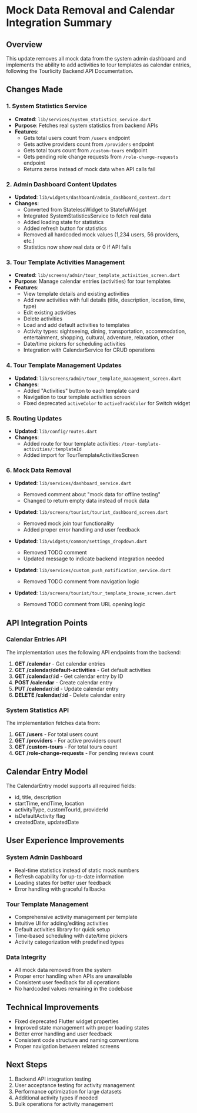 # Mock Data Removal and Calendar Integration Summary

## Overview
This update removes all mock data from the system admin dashboard and implements the ability to add activities to tour templates as calendar entries, following the Tourlicity Backend API Documentation.

## Changes Made

### 1. System Statistics Service
- **Created**: `lib/services/system_statistics_service.dart`
- **Purpose**: Fetches real system statistics from backend APIs
- **Features**:
  - Gets total users count from `/users` endpoint
  - Gets active providers count from `/providers` endpoint
  - Gets total tours count from `/custom-tours` endpoint
  - Gets pending role change requests from `/role-change-requests` endpoint
  - Returns zeros instead of mock data when API calls fail

### 2. Admin Dashboard Content Updates
- **Updated**: `lib/widgets/dashboard/admin_dashboard_content.dart`
- **Changes**:
  - Converted from StatelessWidget to StatefulWidget
  - Integrated SystemStatisticsService to fetch real data
  - Added loading state for statistics
  - Added refresh button for statistics
  - Removed all hardcoded mock values (1,234 users, 56 providers, etc.)
  - Statistics now show real data or 0 if API fails

### 3. Tour Template Activities Management
- **Created**: `lib/screens/admin/tour_template_activities_screen.dart`
- **Purpose**: Manage calendar entries (activities) for tour templates
- **Features**:
  - View template details and existing activities
  - Add new activities with full details (title, description, location, time, type)
  - Edit existing activities
  - Delete activities
  - Load and add default activities to templates
  - Activity types: sightseeing, dining, transportation, accommodation, entertainment, shopping, cultural, adventure, relaxation, other
  - Date/time pickers for scheduling activities
  - Integration with CalendarService for CRUD operations

### 4. Tour Template Management Updates
- **Updated**: `lib/screens/admin/tour_template_management_screen.dart`
- **Changes**:
  - Added "Activities" button to each template card
  - Navigation to tour template activities screen
  - Fixed deprecated `activeColor` to `activeTrackColor` for Switch widget

### 5. Routing Updates
- **Updated**: `lib/config/routes.dart`
- **Changes**:
  - Added route for tour template activities: `/tour-template-activities/:templateId`
  - Added import for TourTemplateActivitiesScreen

### 6. Mock Data Removal
- **Updated**: `lib/services/dashboard_service.dart`
  - Removed comment about "mock data for offline testing"
  - Changed to return empty data instead of mock data

- **Updated**: `lib/screens/tourist/tourist_dashboard_screen.dart`
  - Removed mock join tour functionality
  - Added proper error handling and user feedback

- **Updated**: `lib/widgets/common/settings_dropdown.dart`
  - Removed TODO comment
  - Updated message to indicate backend integration needed

- **Updated**: `lib/services/custom_push_notification_service.dart`
  - Removed TODO comment from navigation logic

- **Updated**: `lib/screens/tourist/tour_template_browse_screen.dart`
  - Removed TODO comment from URL opening logic

## API Integration Points

### Calendar Entries API
The implementation uses the following API endpoints from the backend:

1. **GET /calendar** - Get calendar entries
2. **GET /calendar/default-activities** - Get default activities
3. **GET /calendar/:id** - Get calendar entry by ID
4. **POST /calendar** - Create calendar entry
5. **PUT /calendar/:id** - Update calendar entry
6. **DELETE /calendar/:id** - Delete calendar entry

### System Statistics API
The implementation fetches data from:

1. **GET /users** - For total users count
2. **GET /providers** - For active providers count
3. **GET /custom-tours** - For total tours count
4. **GET /role-change-requests** - For pending reviews count

## Calendar Entry Model
The CalendarEntry model supports all required fields:
- id, title, description
- startTime, endTime, location
- activityType, customTourId, providerId
- isDefaultActivity flag
- createdDate, updatedDate

## User Experience Improvements

### System Admin Dashboard
- Real-time statistics instead of static mock numbers
- Refresh capability for up-to-date information
- Loading states for better user feedback
- Error handling with graceful fallbacks

### Tour Template Management
- Comprehensive activity management per template
- Intuitive UI for adding/editing activities
- Default activities library for quick setup
- Time-based scheduling with date/time pickers
- Activity categorization with predefined types

### Data Integrity
- All mock data removed from the system
- Proper error handling when APIs are unavailable
- Consistent user feedback for all operations
- No hardcoded values remaining in the codebase

## Technical Improvements
- Fixed deprecated Flutter widget properties
- Improved state management with proper loading states
- Better error handling and user feedback
- Consistent code structure and naming conventions
- Proper navigation between related screens

## Next Steps
1. Backend API integration testing
2. User acceptance testing for activity management
3. Performance optimization for large datasets
4. Additional activity types if needed
5. Bulk operations for activity management